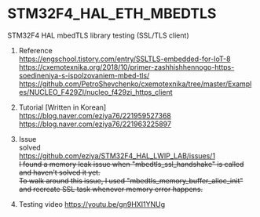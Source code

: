 # STM32F4_HAL_ETH_MBEDTLS
STM32F4 HAL mbedTLS library testing (SSL/TLS client)

1. Reference<br>
https://engschool.tistory.com/entry/SSLTLS-embedded-for-IoT-8 <br>
https://cxemotexnika.org/2018/10/primer-zashhishhennogo-https-soedineniya-s-ispolzovaniem-mbed-tls/ <br>
https://github.com/PetroShevchenko/cxemotexnika/tree/master/Examples/NUCLEO_F429ZI/nucleo_f429zi_https_client <br>

2. Tutorial [Written in Korean]
https://blog.naver.com/eziya76/221959527368 <br>
https://blog.naver.com/eziya76/221963225897 <br>

3. Issue<br>
solved<br>
https://github.com/eziya/STM32F4_HAL_LWIP_LAB/issues/1 <br>
~~I found a memory leak issue when "mbedtls_ssl_handshake" is called and haven't solved it yet.<br>~~
~~To walk around this issue, I used "mbedtls_memory_buffer_alloc_init" and recreate SSL task whenever memory error happens.<br>~~

4. Testing video
https://youtu.be/gn9HXI1YNUg

